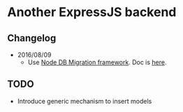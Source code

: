 # Another ExpressJS backend

## Changelog

* 2016/08/09
	* Use [Node DB Migration framework](https://github.com/db-migrate/node-db-migrate). Doc is [here](https://db-migrate.readthedocs.io/en/latest/).

## TODO

* Introduce generic mechanism to insert models